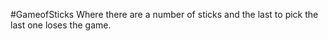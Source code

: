 #GameofSticks
Where there are a number of sticks and the last to pick the last one loses the game.

